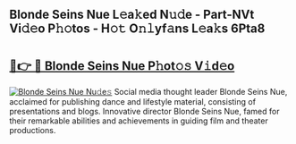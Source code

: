 ## Blonde Seins Nue L𝚎a𝚔ed N𝚞𝚍e - Part-NVt Vi𝚍𝚎o P𝚑𝚘tos - H𝚘𝚝 O𝚗𝚕yf𝚊ns L𝚎a𝚔s 6Pta8

# <h2><a href="http://kfej2t.oniu.top/?m=Blonde+Seins+Nue">🔗👉 🔴 Blonde Seins Nue P𝚑ot𝚘𝚜 V𝚒d𝚎o</a></h2>

[![Blonde Seins Nue Nu𝚍e𝚜](https://i.imgur.com/0qMVB7G.gif)](http://kfej2t.oniu.top/?m=Blonde+Seins+Nue)
Social media thought leader Blonde Seins Nue, acclaimed for publishing dance and lifestyle material, consisting of presentations and blogs. Innovative director Blonde Seins Nue, famed for their remarkable abilities and achievements in guiding film and theater productions.  
